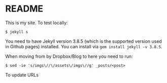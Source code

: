 # README

This is my site. To test locally:

```
$ jekyll s
```

You need to have Jekyll version 3.8.5 (which is the supported version used in Github pages) installed. You can install via `gem install jekyll -v 3.8.5`.

When moving from by Dropbox/Blog to here you need to run:

```
$ sed -ie 's/imgs\//\/assets\/imgs\//g' _posts/<post>
```

To update URLs
